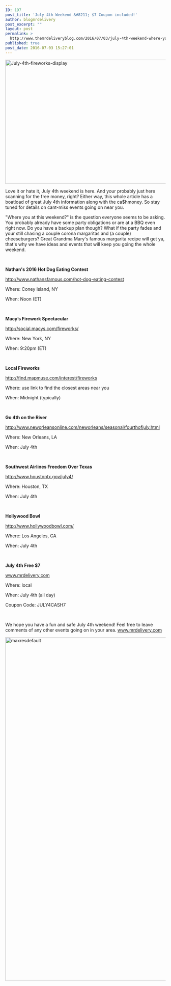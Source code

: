 ```yaml
---
ID: 197
post_title: 'July 4th Weekend &#8211; $7 Coupon included!'
author: blogmrdelivery
post_excerpt: ""
layout: post
permalink: >
  http://www.themrdeliveryblog.com/2016/07/03/july-4th-weekend-where-you-at/
published: true
post_date: 2016-07-03 15:27:01
---
```

<img class="alignnone  wp-image-423" src="http://www.themrdeliveryblog.com/wp-content/uploads/2016/07/July-4th-fireworks-display-300x200.jpg" alt="July-4th-fireworks-display" width="585" height="390" />

Love it or hate it, July 4th weekend is here. And your probably just here scanning for the free money, right? Either way, this whole article has a boatload of great July 4th information along with the ca$hmoney. So stay tuned for details on cant-miss events going on near you.

"Where you at this weekend?" is the question everyone seems to be asking. You probably already have some party obligations or are at a BBQ even right now. Do you have a backup plan though? What if the party fades and your still chasing a couple corona margaritas and (a couple) cheeseburgers? Great Grandma Mary's famous margarita recipe will get ya, that's why we have ideas and events that will keep you going the whole weekend.

&nbsp;

<strong>Nathan's 2016 Hot Dog Eating Contest</strong>

http://www.nathansfamous.com/hot-dog-eating-contest

Where: Coney Island, NY

When: Noon (ET)

&nbsp;

<strong>Macy’s Firework Spectacular</strong>

http://social.macys.com/fireworks/

Where: New York, NY

When: 9:20pm (ET)

&nbsp;

<strong>Local Fireworks</strong>

http://find.mapmuse.com/interest/fireworks

Where: use link to find the closest areas near you

When: Midnight (typically)

&nbsp;

<strong>Go 4th on the River</strong>

http://www.neworleansonline.com/neworleans/seasonal/fourthofjuly.html

Where: New Orleans, LA

When: July 4th

&nbsp;

<strong>Southwest Airlines Freedom Over Texas</strong>

http://www.houstontx.gov/july4/

Where: Houston, TX

When: July 4th

&nbsp;

<strong>Hollywood Bowl</strong>

http://www.hollywoodbowl.com/

Where: Los Angeles, CA

When: July 4th

&nbsp;

<strong>July 4th Free $7</strong>

www.mrdelivery.com

Where: local

When: July 4th (all day)

Coupon Code: JULY4CASH7

&nbsp;

We hope you have a fun and safe July 4th weekend! Feel free to leave comments of any other events going on in your area. www.mrdelivery.com

<img class="alignnone size-full wp-image-280" src="https://blogmrdelivery.files.wordpress.com/2016/07/maxresdefault.jpg" alt="maxresdefault" width="1920" height="1080" />

&nbsp;

&nbsp;